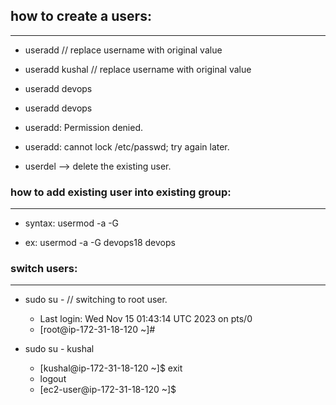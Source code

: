 ## how to create a users:
---------------------

* useradd <username>  // replace username with original value

* useradd kushal  // replace username with original value

* useradd devops

* useradd devops
* useradd: Permission denied.
* useradd: cannot lock /etc/passwd; try again later.

* userdel <username> --> delete the existing user.

### how to add existing user into existing group:
---------------------------------------------
   * syntax: usermod -a -G <groupname> <username>
  
   * ex: usermod -a -G devops18 devops

### switch users:
------------
  * sudo su -    // switching to root user.
    * Last login: Wed Nov 15 01:43:14 UTC 2023 on pts/0
    * [root@ip-172-31-18-120 ~]#

  * sudo su - kushal
    * [kushal@ip-172-31-18-120 ~]$ exit
    * logout
    * [ec2-user@ip-172-31-18-120 ~]$